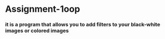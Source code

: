 # Assignment-1oop
### it is a program that allows you to add filters to your black-white images or colored images 
